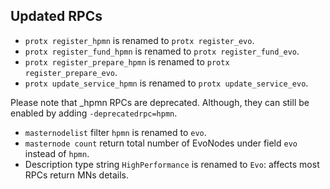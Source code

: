 Updated RPCs
--------

- `protx register_hpmn` is renamed to `protx register_evo`.
- `protx register_fund_hpmn` is renamed to `protx register_fund_evo`.
- `protx register_prepare_hpmn` is renamed to `protx register_prepare_evo`.
- `protx update_service_hpmn` is renamed to `protx update_service_evo`.

Please note that _hpmn RPCs are deprecated. 
Although, they can still be enabled by adding `-deprecatedrpc=hpmn`.

- `masternodelist` filter `hpmn` is renamed to `evo`.
- `masternode count` return total number of EvoNodes under field `evo` instead of `hpmn`.
-  Description type string `HighPerformance` is renamed to `Evo`: affects most RPCs return MNs details.